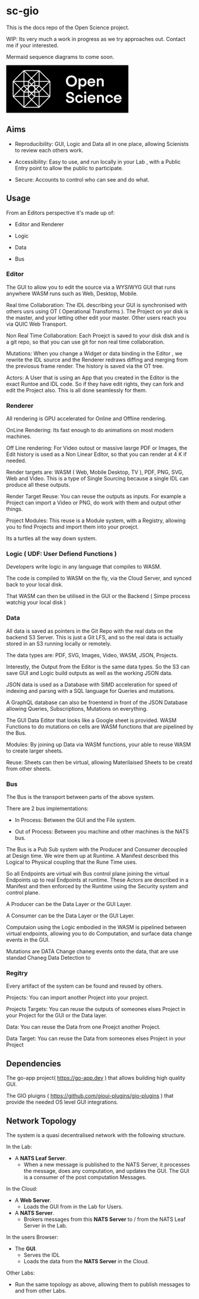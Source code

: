 # sc-gio

This is the docs repo of the Open Science project.

WIP: Its very much a work in progress as we try approaches out. Contact me if your interested.

Mermaid sequence diagrams to come soon.

![](logo.png)

## Aims

- Reproducibility: GUI, Logic and Data all in one place, allowing Scienists to review each others work.

- Accessibility: Easy to use, and run locally in your Lab , with a Public Entry point to allow the public to participate.

- Secure: Accounts to control who can see and do what.

## Usage 

From an Editors perspective it's made up of:

- Editor and Renderer

- Logic 

- Data

- Bus

### Editor

The GUI to allow you to edit the source via a WYSIWYG GUI that runs anywhere WASM runs such as Web, Desktop, Mobile.

Real time Collaboration: The IDL describing your GUI is synchronised with others usrs using OT ( Operational Transforms ). The Project on yor disk is the master, and your letting other edit your master. Other users reach you via QUIC Web Transport.

Non Real Time Collaboration: Each Proejct is saved to your disk disk and is a git repo, so that you can use git for non real time collaboration. 

Mutations: When you change a Widget or data binding in the Editor , we rewrite the IDL source and the Renderer redraws diffing and merging from the previosus frame render.  The history is saved via the OT tree.

Actors: A User that is using an App that you created in the Editor is the exact Runtoe and IDL code. So if they have edit rights, they can fork and edit the Project also. This is all done seamlessly for them.

### Renderer

All rendering is GPU accelerated for Online and Offline rendering.

OnLine Rendering: Its fast enough to do animations on most modern machines. 

Off Line rendering: For Video outout or massive lasrge PDF or Images, the Edit history is used as a Non Linear Editor, so that you can render at 4 K if needed. 

Render targets are: WASM ( Web, Mobile Desktop, TV ), PDF, PNG, SVG, Web and Video. This is a type of Single Sourcing because a single IDL can produce all these outputs.

Render Target Reuse: You can reuse the outputs as inputs. For example a Project can import a Video or PNG, do work with them and output other things. 

Project Modules: This reuse is a Module system, with a Registry, allowing you to find Projects and import them into your proejct. 

Its a turtles all the way down system.

### Logic ( UDF: User Defiend Functions )

Developers write logic in any language that compiles to WASM.

The code is compiled to WASM on the fly, via the Cloud Server, and synced back to your local disk.

That WASM can then be utilised in the GUI or the Backend ( Simpe process watchig your local disk )

### Data


All data is saved as pointers in the Git Repo with the real data on the backend S3 Server. This is just a Git LFS, and so the real data is actually stored in an S3 running locally or remotely.

The data types are: PDF, SVG, Images, Video, WASM, JSON, Projects.

Interestly, the Output from the Editor is the same data types. So the S3 can save GUI and Logic build outputs as well as the working JSON data. 

JSON data is used as a Database with SIMD acceleration for speed of indexing and parsng with a SQL language for Queries and mutations. 

A GraphQL database can also be froentend in front of the JSON Database allowing Queries, Subscriptions, Mutations on everything.

The GUI Data Editor that looks like a Google sheet is provided. WASM Functions to do mutations on cells are WASM functions that are pipelined by the Bus. 

Modules: By joining up Data via WASM functions, your able to reuse WASM to create larger sheets.

Reuse: Sheets can then be virtual, allowing Materilaised Sheets to be creatd from other sheets.

### Bus

The Bus is the transport between parts of the above system.

There are 2 bus implementations:

- In Process: Between the GUI and the File system.

- Out of Process: Between you machine and other machines is the NATS bus.

The Bus is a Pub Sub system with the Producer and Consumer decoupled at Design time. We wire them up at Runtime. A Manifest described this Logical to Physical coupling that the Rune Time uses.

So all Endpoints are virtual wih Bus control plane joining the virtual Endpoints up to real Endpoints at runtime. These Actors are described in a Manifest and then enforced by the Runtime using the Security system and control plane.

A Producer can be the Data Layer or the GUI Layer. 

A Consumer can be the Data Layer or the GUI Layer. 


Computaion using the Logic embodied in the WASM is pipelined between virtual endpoints, allowing you to do Computation, and surface data change events in the GUI. 

Mutations are DATA Change chaneg events onto the data, that are use standad Chaneg Data Detection to 

### Regitry

Every artifact of the system can be found and reused by others.

Projects: You can import another Project into your project. 

Projects Targets: You can reuse the outputs of someones elses Project in your Project for the GUI or the Data layer.

Data: You can reuse the Data from one Proejct another Project.

Data Target: You can reuse the Data from someones elses Project in your Project 

## Dependencies

The go-app  project( https://go-app.dev ) that allows building high quality GUI.

The GIO pluigns ( https://github.com/gioui-plugins/gio-plugins ) that provide the needed OS level GUI integrations.

## Network Topology

The system is a quasi decentralised network with the following structure.

In the Lab:

- A **NATS Leaf Server**.
  - When a new message is published to the NATS Server, it processes the message, does any computation, and updates the GUI. The GUI is a consumer of the post computation Messages.

In the Cloud:

- A **Web Server**.
  - Loads the GUI from in the Lab for Users.
- A **NATS Server**.
  - Brokers messages from this **NATS Server** to / from the NATS Leaf Server in the Lab.

In the users Browser:

- The **GUI**.
  - Serves the IDL
  - Loads the data from the **NATS Server** in the Cloud.

Other Labs:
- Run the same topology as above, allowing them to publish messages to and from other Labs.

